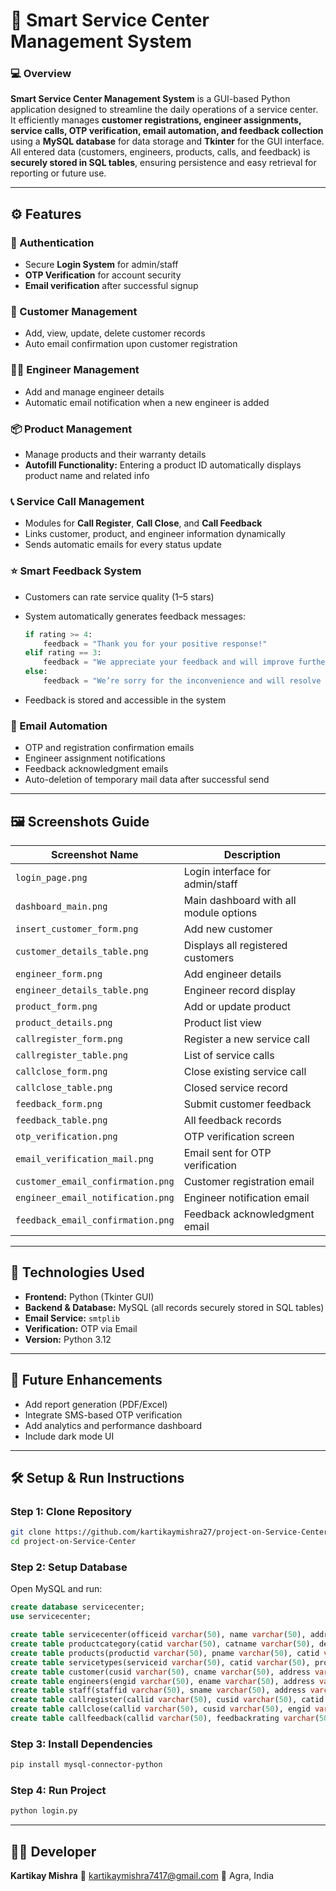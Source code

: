 # 🧠 Smart Service Center Management System

### 💻 Overview

**Smart Service Center Management System** is a GUI-based Python application designed to streamline the daily operations of a service center.
It efficiently manages **customer registrations, engineer assignments, service calls, OTP verification, email automation, and feedback collection** using a **MySQL database** for data storage and **Tkinter** for the GUI interface.
All entered data (customers, engineers, products, calls, and feedback) is **securely stored in SQL tables**, ensuring persistence and easy retrieval for reporting or future use.

---

## ⚙️ Features

### 🔐 Authentication

* Secure **Login System** for admin/staff
* **OTP Verification** for account security
* **Email verification** after successful signup

### 👥 Customer Management

* Add, view, update, delete customer records
* Auto email confirmation upon customer registration

### 🧑‍🔧 Engineer Management

* Add and manage engineer details
* Automatic email notification when a new engineer is added

### 📦 Product Management

* Manage products and their warranty details
* **Autofill Functionality:** Entering a product ID automatically displays product name and related info

### 📞 Service Call Management

* Modules for **Call Register**, **Call Close**, and **Call Feedback**
* Links customer, product, and engineer information dynamically
* Sends automatic emails for every status update

### ⭐ Smart Feedback System

* Customers can rate service quality (1–5 stars)
* System automatically generates feedback messages:

  ```python
  if rating >= 4:
      feedback = "Thank you for your positive response!"
  elif rating == 3:
      feedback = "We appreciate your feedback and will improve further."
  else:
      feedback = "We’re sorry for the inconvenience and will resolve the issue soon."
  ```
* Feedback is stored and accessible in the system

### 📧 Email Automation

* OTP and registration confirmation emails
* Engineer assignment notifications
* Feedback acknowledgment emails
* Auto-deletion of temporary mail data after successful send

---

## 🖼️ Screenshots Guide

| Screenshot Name                   | Description                            |
| --------------------------------- | -------------------------------------- |
| `login_page.png`                  | Login interface for admin/staff        |
| `dashboard_main.png`              | Main dashboard with all module options |
| `insert_customer_form.png`        | Add new customer                       |
| `customer_details_table.png`      | Displays all registered customers      |
| `engineer_form.png`               | Add engineer details                   |
| `engineer_details_table.png`      | Engineer record display                |
| `product_form.png`                | Add or update product                  |
| `product_details.png`             | Product list view                      |
| `callregister_form.png`           | Register a new service call            |
| `callregister_table.png`          | List of service calls                  |
| `callclose_form.png`              | Close existing service call            |
| `callclose_table.png`             | Closed service record                  |
| `feedback_form.png`               | Submit customer feedback               |
| `feedback_table.png`              | All feedback records                   |
| `otp_verification.png`            | OTP verification screen                |
| `email_verification_mail.png`     | Email sent for OTP verification        |
| `customer_email_confirmation.png` | Customer registration email            |
| `engineer_email_notification.png` | Engineer notification email            |
| `feedback_email_confirmation.png` | Feedback acknowledgment email          |

---

## 🧩 Technologies Used

* **Frontend:** Python (Tkinter GUI)
* **Backend & Database:** MySQL (all records securely stored in SQL tables)
* **Email Service:** `smtplib`
* **Verification:** OTP via Email
* **Version:** Python 3.12

---

## 🚀 Future Enhancements

* Add report generation (PDF/Excel)
* Integrate SMS-based OTP verification
* Add analytics and performance dashboard
* Include dark mode UI

---

## 🛠️ Setup & Run Instructions

### Step 1: Clone Repository

```bash
git clone https://github.com/kartikaymishra27/project-on-Service-Center.git
cd project-on-Service-Center
```

### Step 2: Setup Database

Open MySQL and run:

```sql
create database servicecenter;
use servicecenter;

create table servicecenter(officeid varchar(50), name varchar(50), address varchar(50), email varchar(50), phone varchar(50), regno varchar(50));
create table productcategory(catid varchar(50), catname varchar(50), description varchar(50));
create table products(productid varchar(50), pname varchar(50), catid varchar(50), warrantydays varchar(50));
create table servicetypes(serviceid varchar(50), catid varchar(50), productid varchar(50), sname varchar(50), charges int, estimationtime varchar(50));
create table customer(cusid varchar(50), cname varchar(50), address varchar(50), email varchar(50), phone varchar(50), catid varchar(50), productid varchar(50));
create table engineers(engid varchar(50), ename varchar(50), address varchar(50), email varchar(50), phone varchar(50), catid varchar(50));
create table staff(staffid varchar(50), sname varchar(50), address varchar(50), email varchar(50), phone varchar(50));
create table callregister(callid varchar(50), cusid varchar(50), catid varchar(50), productid varchar(50), engid varchar(50), estcharge int);
create table callclose(callid varchar(50), cusid varchar(50), engid varchar(50), dateofclose varchar(50));
create table callfeedback(callid varchar(50), feedbackrating varchar(50), remarks varchar(50));
```

### Step 3: Install Dependencies

```bash
pip install mysql-connector-python
```

### Step 4: Run Project

```bash
python login.py
```

---

## 👨‍💻 Developer

**Kartikay Mishra**
📧 [kartikaymishra7417@gmail.com](mailto:kartikaymishra7417@gmail.com)
📍 Agra, India


